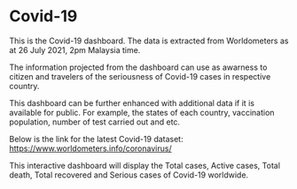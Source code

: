 # Covid-19

This is the Covid-19 dashboard. The data is extracted from Worldometers as at 26 July 2021, 2pm Malaysia time. 

The information projected from the dashboard can use as awarness to citizen and travelers of the seriousness of Covid-19 cases in respective country. 

This dashboard can be further enhanced with additional data if it is available for public. For example, the states of each country, vaccination population, number of test carried out and etc. 

Below is the link for the latest Covid-19 dataset:
https://www.worldometers.info/coronavirus/

This interactive dashboard will display the Total cases, Active cases, Total death, Total recovered and Serious cases of Covid-19 worldwide. 
